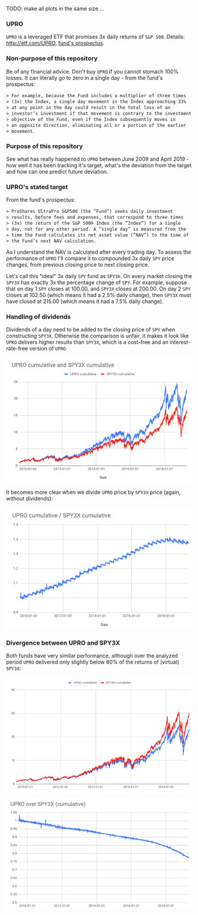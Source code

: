 TODO: make all plots in the same size ...

### UPRO
`UPRO` is a leveraged ETF that promises 3x daily returns
of `S&P 500`. Details: http://etf.com/UPRO, 
[fund's prospectus](https://www.proshares.com/funds/prospectus.html?ticker=UPRO).

### Non-purpose of this repository
Be of any financial advice. Don't buy `UPRO` if you cannot stomach 100% losses.
It can literally go to zero in a single day - from the fund's prospectus:

```
> For example, because the Fund includes a multiplier of three times
> (3x) the Index, a single day movement in the Index approaching 33%
> at any point in the day could result in the total loss of an
> investor’s investment if that movement is contrary to the investment
> objective of the Fund, even if the Index subsequently moves in
> an opposite direction, eliminating all or a portion of the earlier
> movement. 
```

### Purpose of this repository
See what has really happened to `UPRO` between June 2009
and April 2019 - how well it has been tracking it's target,
what's the deviation from the target and how can one predict
future deviation.

### UPRO's stated target
From the fund's prospectus:
```
> ProShares UltraPro S&P500 (the “Fund”) seeks daily investment
> results, before fees and expenses, that correspond to three times
> (3x) the return of the S&P 500® Index (the “Index”) for a single
> day, not for any other period. A “single day” is measured from the
> time the Fund calculates its net asset value (“NAV”) to the time of
> the Fund’s next NAV calculation.
```

As I understand the NAV is calculated after every trading day. To assess
the performance of `UPRO` I'll compare it to compounded 3x daily `SPY`
price changes, from previous closing price to next closing price.

Let's call this "ideal" 3x daily `SPY` fund as `SPY3X`. On every market
closing the `SPY3X` has exactly 3x the percentage change of `SPY`. For example,
suppose that on day 1 `SPY` closes at 100.00, and `SPY3X` closes at 200.00.
On day 2 `SPY` closes at 102.50 (which means it had a 2.5% daily change), then
`SPY3X` must have closed at 215.00 (which means it had a 7.5% daily change).

### Handling of dividends
Dividends of a day need to be added to the closing price of `SPY` when
constructing `SPY3X`. Otherwise the comparison is unfair, it makes it
look like `UPRO` delivers higher results than `SPY3X`, which is
a cost-free and an interest-rate-free version of `UPRO`.

![UPRO vs SPY3X, without dividends](img/upro_spy3x_no_dividends.png)

It becomes more clear when we divide `UPRO` price by `SPY3X` price
(again, without dividends):

![UPRO over SPY3X, without dividends](img/upro_over_spy3x_no_dividends.png)

### Divergence between UPRO and SPY3X
Both funds have very similar performance, although over the analyzed period
`UPRO` delivered only slightly below 80% of the returns of (virtual) `SPY3X`:

![UPRO vs SPY3X](img/upro_spy3x.png)

![UPRO over SPY3X](img/upro_over_spy3x.png)
